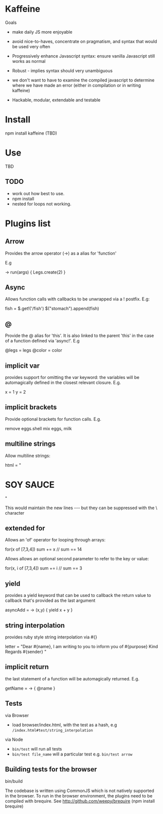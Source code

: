 Kaffeine
========

Goals

* make daily JS more enjoyable

* avoid nice-to-haves, concentrate on pragmatism, and syntax that would be used very often

* Progressively enhance Javascript syntax: ensure vanilla Javascript still works as normal

* Robust - implies syntax should very unambiguous

* we don't want to have to examine the compiled javascript to determine where we have made an error (either in compilation or in writing kaffeine)

* Hackable, modular, extendable and testable


Install
=======

npm install kaffeine (TBD)

Use
===

TBD


TODO
----

* work out how best to use.
* npm install
* nested for loops not working.


Plugins list
=========

Arrow
----- 

Provides the arrow operator (->) as a alias for 'function'

E.g

-> run(args) {
  Legs.create(2)
}

Async
-----
Allows function calls with callbacks to be unwrapped via a ! postfix. E.g:

fish = $.get!('/fish')
$("stomach").append(fish)


@
--

Provide the @ alias for 'this'. It is also linked to the parent 'this' in the case of a function defined via 'async!'. E.g

@legs = legs
@color = color


implicit var
-----------

provides support for omitting the var keyword: the variables will be automagically defined in the closest relevant closure. E.g.

x = 1
y = 2

implicit brackets
-----------------

Provide optional brackets for function calls. E.g.

remove eggs.shell
mix eggs, milk

multiline strings
-----------------

Allow multiline strings: 

html = "
<body>
<h1>SOY SAUCE</h1>
</body>
"

This would maintain the new lines --- but they can be suppressed with the \ character 


extended for
-----------

Allows an 'of' operator for looping through arrays: 

for(x of [7,3,4])
  sum += x
// sum == 14

Allows allows an optional second parameter to refer to the key or value: 

for(x, i of [7,3,4])
  sum += i
// sum == 3


yield
-----

provides a yield keyword that can be used to callback the return value to callback that's provided as the last argument

asyncAdd = -> (x,y) {
  yield x + y
}

string interpolation
--------------------

provides ruby style string interpolation via #{}

letter = "Dear #{name},
I am writing to you to inform you of #{purpose}
Kind Regards
#{sender}
"

implicit return
---------------

the last statement of a function will be automagically returned. E.g.

getName = -> { @name } 


Tests
-----

via Browser
* load browser/index.html, with the test as a hash, e.g <code>/index.html#test/string_interpolation</code>

via Node
* <code>bin/test</code> will run all tests
* <code>bin/test file_name</code> will a particular test e.g. <code>bin/test arrow</code>


Building tests for the browser
----

bin/build

The codebase is written using CommonJS which is not natively supported in the browser. To run in the browser environment, the plugins need to be compiled with brequire. 
See http://github.com/weepy/brequire (npm install brequire)
